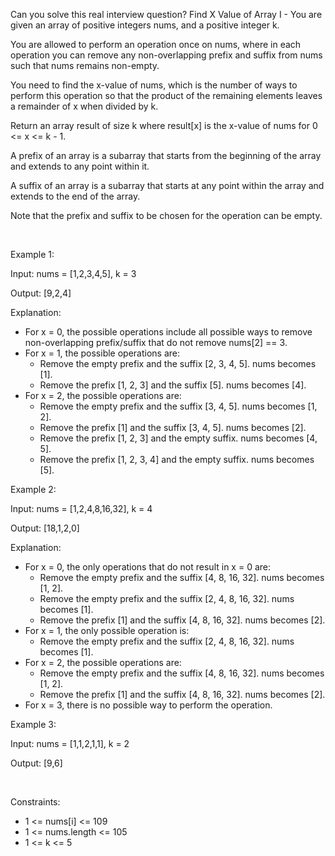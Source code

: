 Can you solve this real interview question? Find X Value of Array I - You are given an array of positive integers nums, and a positive integer k.

You are allowed to perform an operation once on nums, where in each operation you can remove any non-overlapping prefix and suffix from nums such that nums remains non-empty.

You need to find the x-value of nums, which is the number of ways to perform this operation so that the product of the remaining elements leaves a remainder of x when divided by k.

Return an array result of size k where result[x] is the x-value of nums for 0 <= x <= k - 1.

A prefix of an array is a subarray that starts from the beginning of the array and extends to any point within it.

A suffix of an array is a subarray that starts at any point within the array and extends to the end of the array.

Note that the prefix and suffix to be chosen for the operation can be empty.

 

Example 1:

Input: nums = [1,2,3,4,5], k = 3

Output: [9,2,4]

Explanation:

 * For x = 0, the possible operations include all possible ways to remove non-overlapping prefix/suffix that do not remove nums[2] == 3.
 * For x = 1, the possible operations are:
   * Remove the empty prefix and the suffix [2, 3, 4, 5]. nums becomes [1].
   * Remove the prefix [1, 2, 3] and the suffix [5]. nums becomes [4].
 * For x = 2, the possible operations are:
   * Remove the empty prefix and the suffix [3, 4, 5]. nums becomes [1, 2].
   * Remove the prefix [1] and the suffix [3, 4, 5]. nums becomes [2].
   * Remove the prefix [1, 2, 3] and the empty suffix. nums becomes [4, 5].
   * Remove the prefix [1, 2, 3, 4] and the empty suffix. nums becomes [5].

Example 2:

Input: nums = [1,2,4,8,16,32], k = 4

Output: [18,1,2,0]

Explanation:

 * For x = 0, the only operations that do not result in x = 0 are:
   * Remove the empty prefix and the suffix [4, 8, 16, 32]. nums becomes [1, 2].
   * Remove the empty prefix and the suffix [2, 4, 8, 16, 32]. nums becomes [1].
   * Remove the prefix [1] and the suffix [4, 8, 16, 32]. nums becomes [2].
 * For x = 1, the only possible operation is:
   * Remove the empty prefix and the suffix [2, 4, 8, 16, 32]. nums becomes [1].
 * For x = 2, the possible operations are:
   * Remove the empty prefix and the suffix [4, 8, 16, 32]. nums becomes [1, 2].
   * Remove the prefix [1] and the suffix [4, 8, 16, 32]. nums becomes [2].
 * For x = 3, there is no possible way to perform the operation.

Example 3:

Input: nums = [1,1,2,1,1], k = 2

Output: [9,6]

 

Constraints:

 * 1 <= nums[i] <= 109
 * 1 <= nums.length <= 105
 * 1 <= k <= 5